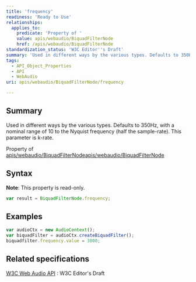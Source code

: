 ```yaml
---
title: 'frequency'
readiness: 'Ready to Use'
relationships:
  applies_to:
    predicate: 'Property of '
    value: apis/webaudio/BiquadFilterNode
    href: /apis/webaudio/BiquadFilterNode
standardization_status: 'W3C Editor''s Draft'
summary: 'Used in different ways by the various types. Defaults to 350Hz, with a nominal range of 10 to the Nyquist frequency (half the sample-rate). This parameter is k-rate.'
tags:
  - API_Object_Properties
  - API
  - WebAudio
uri: apis/webaudio/BiquadFilterNode/frequency

---
```

## Summary

Used in different ways by the various types. Defaults to 350Hz, with a nominal range of 10 to the Nyquist frequency (half the sample-rate). This parameter is k-rate.

Property of [apis/webaudio/BiquadFilterNode](/apis/webaudio/BiquadFilterNode)[apis/webaudio/BiquadFilterNode](/apis/webaudio/BiquadFilterNode)

## Syntax

**Note**: This property is read-only.

``` js
var result = BiquadFilterNode.frequency;
```

## Examples

``` js
var audioCtx = new AudioContext();
var biquadFilter = audioCtx.createBiquadFilter();
biquadfilter.frequency.value = 3000;
```

## Related specifications

[W3C Web Audio API](http://webaudio.github.io/web-audio-api/)
:   W3C Editor's Draft
